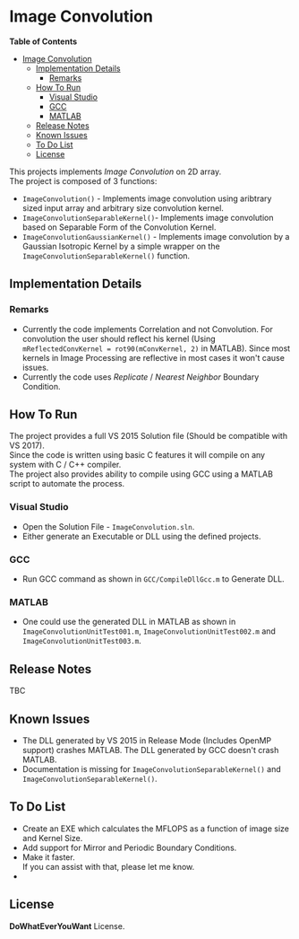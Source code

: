 # Image Convolution

**Table of Contents**

- [Image Convolution](#)
	- [Implementation Details](#)
		- [Remarks](#)
	- [How To Run](#)
		- [Visual Studio](#)
		- [GCC](#)
		- [MATLAB](#)
	- [Release Notes](#)
	- [Known Issues](#)
	- [To Do List](#)
	- [License](#)

This projects implements *Image Convolution* on 2D array.  
The project is composed of 3 functions:

 * `ImageConvolution()` - Implements image convolution using aribtrary sized input array and arbitrary size convolution kernel.
 * `ImageConvolutionSeparableKernel()`- Implements image convolution based on Separable Form of the Convolution Kernel.
 * `ImageConvolutionGaussianKernel()` - Implements image convolution by a Gaussian Isotropic Kernel by a simple wrapper on the `ImageConvolutionSeparableKernel()` function.



## Implementation Details

### Remarks
 * Currently the code implements Correlation and not Convolution. For convolution the user should reflect his kernel (Using `mReflectedConvKernel = rot90(mConvKernel, 2)` in MATLAB). Since most kernels in Image Processing are reflective in most cases it won't cause issues.
 * Currently the code uses *Replicate* / *Nearest Neighbor* Boundary Condition.

## How To Run
The project provides a full VS 2015 Solution file (Should be compatible with VS 2017).  
Since the code is written using basic C features it will compile on any system with C / C++ compiler.  
The project also provides ability to compile using GCC using a MATLAB script to automate the process.

### Visual Studio
 * Open the Solution File - `ImageConvolution.sln`.
 * Either generate an Executable or DLL using the defined projects.

### GCC
 * Run GCC command as shown in `GCC/CompileDllGcc.m` to Generate DLL.

### MATLAB
 * One could use the generated DLL in MATLAB as shown in `ImageConvolutionUnitTest001.m`, `ImageConvolutionUnitTest002.m` and `ImageConvolutionUnitTest003.m`.

## Release Notes
TBC

## Known Issues
 * The DLL generated by VS 2015 in Release Mode (Includes OpenMP support) crashes MATLAB. The DLL generated by GCC doesn't crash MATLAB.
 * Documentation is missing for `ImageConvolutionSeparableKernel()` and `ImageConvolutionSeparableKernel()`.

## To Do List
 * Create an EXE which calculates the MFLOPS as a function of image size and Kernel Size.
 * Add support for Mirror and Periodic Boundary Conditions.
 * Make it faster.    
   If you can assist with that, please let me know.
 * 

## License
**DoWhatEverYouWant** License.
